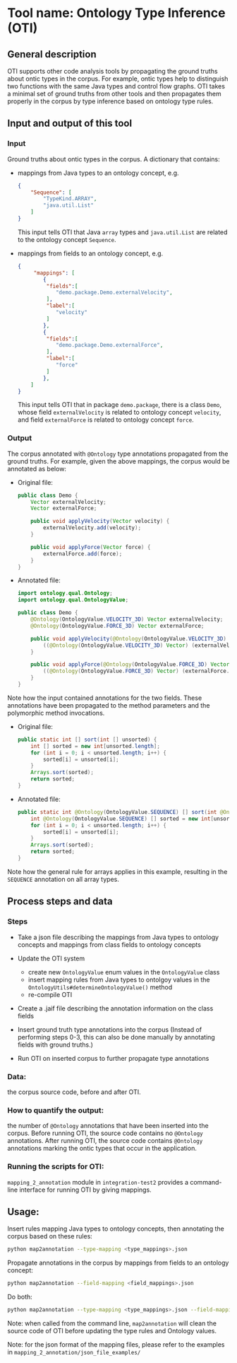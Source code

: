 # Tool name: Ontology Type Inference (OTI)

## General description

OTI supports other code analysis tools by propagating the ground truths about
ontic types in the corpus. For example, ontic types help to distinguish two
functions with the same Java types and control flow graphs. OTI takes a minimal
set of ground truths from other tools and then propagates them properly in the
corpus by type inference based on ontology type rules.

## Input and output of this tool

### Input

Ground truths about ontic types in the corpus. A dictionary that contains:

- mappings from Java types to an ontology concept, e.g.

    ```json
    {
        "Sequence": [
            "TypeKind.ARRAY",
            "java.util.List"
        ]
    }
    ```

    This input tells OTI that Java `array` types and `java.util.List` are related
    to the ontology concept `Sequence`.

- mappings from fields to an ontology concept, e.g.

    ```json
    {
         "mappings": [
            {
             "fields":[
                "demo.package.Demo.externalVelocity",
             ],
             "label":[
                "velocity"
             ]
            },
            {
             "fields":[
                "demo.package.Demo.externalForce",
             ],
             "label":[
                "force"
             ]
            },
        ]
    }
    ```

    This input tells OTI that in package `demo.package`, there is a class `Demo`,
    whose field `externalVelocity` is related to ontology concept `velocity`, and
    field `externalForce` is related to ontology concept `force`.

### Output

The corpus annotated with `@Ontology` type annotations propagated from the ground truths. 
For example, given the above mappings, the corpus would be annotated as below:

- Original file:

    ```java
    public class Demo {
        Vector externalVelocity;
        Vector externalForce;

        public void applyVelocity(Vector velocity) {
            externalVelocity.add(velocity);
        }

        public void applyForce(Vector force) {
            externalForce.add(force);
        }
    }
    ```

- Annotated file:

    ```java
    import ontology.qual.Ontology;
    import ontology.qual.OntologyValue;

    public class Demo {
        @Ontology(OntologyValue.VELOCITY_3D) Vector externalVelocity;
        @Ontology(OntologyValue.FORCE_3D) Vector externalForce;

        public void applyVelocity(@Ontology(OntologyValue.VELOCITY_3D) Vector velocity) {
            ((@Ontology(OntologyValue.VELOCITY_3D) Vector) (externalVelocity.add(velocity)));
        }

        public void applyForce(@Ontology(OntologyValue.FORCE_3D) Vector force) {
            ((@Ontology(OntologyValue.FORCE_3D) Vector) (externalForce.add(force)));
        }
    }
    ```

Note how the input contained annotations for the two fields. These annotations have been 
propagated to the method parameters and the polymorphic method invocations.

- Original file:

    ```java
    public static int [] sort(int [] unsorted) {
        int [] sorted = new int[unsorted.length];
        for (int i = 0; i < unsorted.length; i++) {
            sorted[i] = unsorted[i];
        }
        Arrays.sort(sorted);
        return sorted;
    }
    ```

- Annotated file:

    ```java
    public static int @Ontology(OntologyValue.SEQUENCE) [] sort(int @Ontology(OntologyValue.SEQUENCE) [] unsorted) {
        int @Ontology(OntologyValue.SEQUENCE) [] sorted = new int[unsorted.length];
        for (int i = 0; i < unsorted.length; i++) {
            sorted[i] = unsorted[i];
        }
        Arrays.sort(sorted);
        return sorted;
    }
    ```

Note how the general rule for arrays applies in this example, resulting in the 
`SEQUENCE` annotation on all array types.

## Process steps and data

### Steps

- Take a json file describing the mappings from Java types to ontology concepts and 
  mappings from class fields to ontology concepts

- Update the OTI system
    - create new `OntologyValue` enum values in the `OntologyValue` class
    - insert mapping rules from Java types to ontolgoy values in the `OntologyUtils#determineOntologyValue()` method
    - re-compile OTI

- Create a .jaif file describing the annotation information on the class fields

- Insert ground truth type annotations into the corpus (Instead of performing steps 0-3, 
  this can also be done manually by annotating fields with ground truths.)

- Run OTI on inserted corpus to further propagate type annotations

### Data:

the corpus source code, before and after OTI.

### How to quantify the output: 

the number of `@Ontology` annotations that have been inserted into the corpus. 
Before running OTI, the source code contains no `@Ontology` annotations. After 
running OTI, the source code contains `@Ontology` annotations marking the ontic
types that occur in the application.

### Running the scripts for OTI: 

`mapping_2_annotation` module in `integration-test2` provides a command-line 
interface for running OTI by giving mappings.

## Usage:

Insert rules mapping Java types to ontology concepts, then annotating the corpus based on these rules:

```bash
python map2annotation --type-mapping <type_mappings>.json
```

Propagate annotations in the corpus by mappings from fields to an ontology concept:

```bash
python map2annotation --field-mapping <field_mappings>.json
```

Do both:

```bash
python map2annotation --type-mapping <type_mappings>.json --field-mapping <field_mappings>.json
```

Note: when called from the command line, `map2annotation` will clean the source code 
of OTI before updating the type rules and Ontology values.

Note: for the json format of the mapping files, please refer to the examples in `mapping_2_annotation/json_file_examples/`
